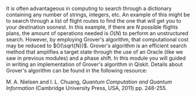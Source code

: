 It is often advantageous in computing to search through a dictionary containing any number of strings, integers, etc. An example of this might be to search through a list of flight routes to find the one that will get you to your destination soonest.  In this example, if there are $N$ possible flights plans, the amount of operations needed is $O(N)$ to perform an unstructured search. However, by employing Grover's algorithm, that computational cost may be reduced to $O(\sqrt{N})$.  Grover's algorithm is an efficient search method that amplifies a target state through the use of an Oracle (like we saw in previous modules) and a phase shift. In this module you will guided in writing an implementation of Grover's algorithm in Qiskit.  Details about Grover's algorithm can be found in the following resource:

M. A. Nielsen and I. L. Chuang, *Quantum Computation and Quantum Information* (Cambridge University Press, USA, 2011) pp. 248-255.
